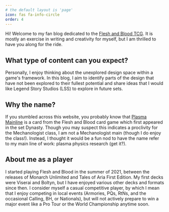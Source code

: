 ```yaml
---
# the default layout is 'page'
icon: fas fa-info-circle
order: 4
---
```


Hi! Welcome to my fan blog dedicated to the [Flesh and Blood TCG](https://fabtcg.com). It is mostly an exercise in writing and creativity for myself, but I am thrilled to have you along for the ride.

## What type of content can you expect?
Personally, I enjoy thinking about the unexplored design space within a game's framework. In this blog, I aim to identify parts of the design that have not been explored to their fullest potential and share ideas that I would like Legend Story Studios (LSS) to explore in future sets.

## Why the name?
If you stumbled across this website, you probably know that [Plasma Mainline](https://dhhim4ltzu1pj.cloudfront.net/media/images/DYN093.width-450.format-webp.webp) is a card from the Flesh and Blood card game which first appeared in the set Dynasty. Though you may suspect this indicates a proclivity for the Mechanologist class, I am not a Mechanologist main (though I do enjoy the class!). Instead, I thought it would be a fun nod to have the name refer to my main line of work: plasma physics research (get it?).

## About me as a player
I started playing Flesh and Blood in the summer of 2021, between the releases of Monarch Unlimited and Tales of Aria First Edition. My first decks were Viserai and Boltyn, but I have enjoyed various other decks and formats since then. I consider myself a casual competitive player, by which I mean that I enjoy competing in local events (Armories, PQs, RtNs, and the occasional Calling, BH, or Nationals), but will not actively prepare to win a major event like a Pro Tour or the World Championship anytime soon.
